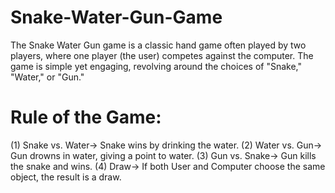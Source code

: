 # Snake-Water-Gun-Game
The Snake Water Gun game is a classic hand game often played by two players, where one player (the user) competes against the computer. The game is simple yet engaging, revolving around the choices of "Snake," "Water," or "Gun."
# Rule of the Game:
(1) Snake vs. Water-> Snake wins by drinking the water. 
(2) Water vs. Gun-> Gun drowns in water, giving a point to water. 
(3) Gun vs. Snake-> Gun kills the snake and wins.
(4) Draw-> If both User and Computer choose the same object, the result is a draw.
